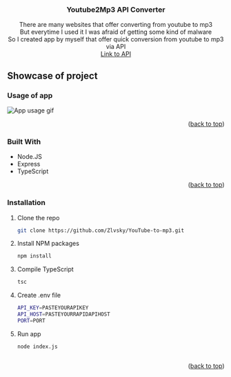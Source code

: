 <div id="top"></div>

<div align="center">

<h3 align="center">Youtube2Mp3 API Converter</h3>

  <p align="center">
    There are many websites that offer converting from youtube to mp3
    <br />
    But everytime I used it I was afraid of getting some kind of malware
    <br />
    So I created app by myself that offer quick conversion from youtube to mp3 via API
    <br />
    <a href="https://rapidapi.com/ytjar/api/youtube-mp36/" target="_blank">Link to API</a>
  </p>
</div>



<!-- ABOUT THE PROJECT -->
## Showcase of project

<h3>Usage of app</h3>
<img src="https://user-images.githubusercontent.com/45123514/196509719-0435c261-052c-4205-98af-e61e95699463.gif" alt="App usage gif" />

<br/>
<p align="right">(<a href="#top">back to top</a>)</p>



### Built With

* Node.JS
* Express
* TypeScript


<p align="right">(<a href="#top">back to top</a>)</p>



<!-- GETTING STARTED -->
### Installation

1. Clone the repo
   ```sh
   git clone https://github.com/Zlvsky/YouTube-to-mp3.git
   ```
2. Install NPM packages
   ```sh
   npm install
   ```
3. Compile TypeScript
   ```sh
   tsc
   ```
4. Create .env file 
   ```sh
   API_KEY=PASTEYOURAPIKEY
   API_HOST=PASTEYOURRAPIDAPIHOST
   PORT=PORT
   ```
5. Run app
   ```sh
   node index.js
   ```
   ```

<p align="right">(<a href="#top">back to top</a>)</p>
